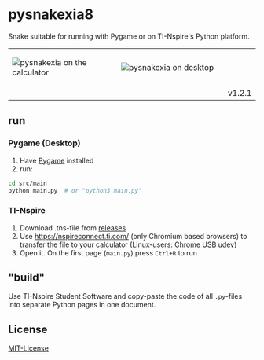 # pysnakexia8
Snake suitable for running with Pygame or on TI-Nspire's Python platform.

<table>
<tr>
<td width=44%>

![pysnakexia on the calculator](https://github.com/thornySoap/pysnakexia8/assets/115401023/84a44a53-a48f-455f-859b-a0718ee1e0ea)

</td>
<td>

![pysnakexia on desktop](https://github.com/thornySoap/pysnakexia8/assets/115401023/b2c131f0-c475-46e3-a091-4055aa5edb0b)

</td>
</tr>
<tr>
<td align=right colspan=2>v1.2.1</td>
</tr>
</table>


## run

### Pygame (Desktop)
1. Have [Pygame](https://www.pygame.org/wiki/GettingStarted#Pygame%20Installation) installed
2. run:
```bash
cd src/main
python main.py  # or "python3 main.py"
```

### TI-Nspire
1. Download .tns-file from [releases](https://github.com/thornySoap/pysnakexia8/releases)
2. Use https://nspireconnect.ti.com/ (only Chromium based browsers) to transfer the file to your calculator (Linux-users: [Chrome USB udev](https://developer.chrome.com/docs/apps/app_usb/#caveats))
3. Open it. On the first page (`main.py`) press `Ctrl+R` to run

## "build"
Use TI-Nspire Student Software and copy-paste the code of all `.py`-files into separate Python pages in one document.

## License
[MIT-License](https://github.com/thornySoap/pysnakexia8/blob/master/LICENSE)
